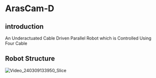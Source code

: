 # ArasCam-D
## introduction
An Underactuated Cable Driven Parallel Robot which is Controlled Using Four Cable
## Robot Structure
![Video_240309133950_Slice](https://github.com/AmirSamanMirjalili/ArasCam2_Latest/assets/57065409/612595fd-4cb1-4183-aeef-f5fafe96468e)



